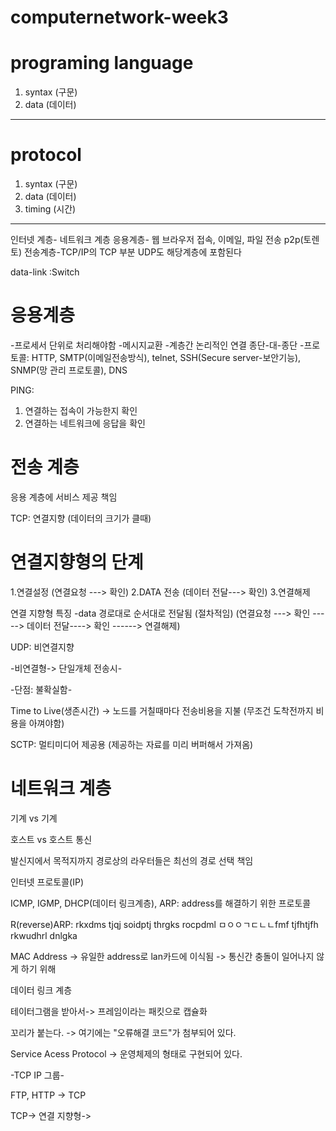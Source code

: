 # computernetwork-week3

# programing language
1. syntax (구문)
2. data (데이터)

--------------------------------

# protocol 
1. syntax (구문)
2. data (데이터)
3. timing (시간)

----------------------------------------------------------------

인터넷 계층- 네트워크 계층 
응용계층- 웹 브라우저 접속, 이메일, 파일 전송 p2p(토렌토)
전송계층-TCP/IP의 TCP 부분 UDP도 해당계층에 포함된다  


data-link :Switch


# 응용계층 

-프로세서 단위로 처리해야함
-메시지교환
-계층간 논리적인 연결 종단-대-종단
-프로토콜: HTTP, SMTP(이메일전송방식), telnet, SSH(Secure server-보안기능), SNMP(망 관리 프로토콜), DNS

PING:
1. 연결하는 접속이 가능한지 확인
2. 연결하는 네트워크에 응답을 확인

# 전송 계층 

응용 계층에 서비스 제공 책임 

TCP: 연결지향 (데이터의 크기가 클때)

# 연결지향형의 단계

 1.연결설정 (연결요청 ---> 확인)
 2.DATA 전송 (데이터 전달---> 확인)
 3.연결해제

연결 지향형 특징 -data 경로대로 순서대로 전달됨 (절차적임) (연결요청 ---> 확인 -----> 데이터 전달----> 확인 ------> 연결해제)

UDP: 비연결지향 

-비연결형-> 단일개체 전송시-

-단점: 불확실함-

Time to Live(생존시간) -> 노드를 거칠때마다 전송비용을 지불 (무조건 도착전까지 비용을 아껴야함) 

SCTP: 멀티미디어 제공용 (제공하는 자료를 미리 버퍼해서 가져옴)

# 네트워크 계층

기계 vs 기계 

호스트 vs 호스트 통신 

발신지에서 목적지까지 경로상의 라우터들은 최선의 경로 선택 책임 

인터넷 프로토콜(IP)

 ICMP, IGMP, DHCP(데이터 링크계층), ARP: address를 해결하기 위한 프로토콜

 R(reverse)ARP: rkxdms tjqj soidptj thrgks rocpdml ㅁㅇㅇㄱㄷㄴㄴfmf tjfhtjfh rkwudhrl dnlgka 
 
 MAC Address -> 유일한 address로 lan카드에 이식됨 -> 통신간 충돌이 일어나지 않게 하기 위해 

데이터 링크 계층 

테이터그램을 받아서-> 프레임이라는 패킷으로 캡슐화 

꼬리가 붙는다. -> 여기에는 "오류해결 코드"가 첨부되어 있다.

Service Acess Protocol -> 운영체제의 형태로 구현되어 있다.

 -TCP IP 그룹-

 FTP, HTTP -> TCP


 TCP-> 연결 지향형-> 
